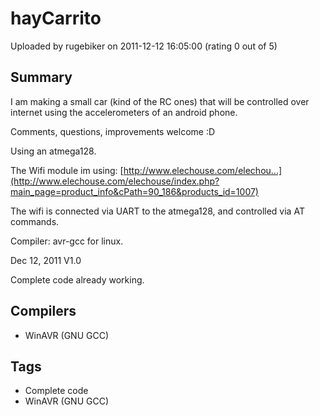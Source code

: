 # hayCarrito

Uploaded by rugebiker on 2011-12-12 16:05:00 (rating 0 out of 5)

## Summary

I am making a small car (kind of the RC ones) that will be controlled over internet using the accelerometers of an android phone.


Comments, questions, improvements welcome :D


Using an atmega128.  

The Wifi module im using: [http://www.elechouse.com/elechou...](http://www.elechouse.com/elechouse/index.php?main_page=product_info&cPath=90_186&products_id=1007)  

The wifi is connected via UART to the atmega128, and controlled via AT commands.  

Compiler: avr-gcc for linux.


Dec 12, 2011 V1.0  

Complete code already working.

## Compilers

- WinAVR (GNU GCC)

## Tags

- Complete code
- WinAVR (GNU GCC)
